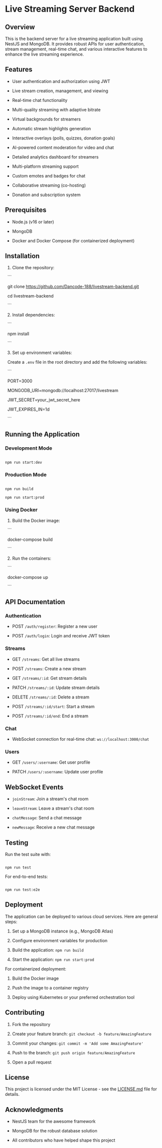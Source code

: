 # Live Streaming Server Backend



## Overview



This is the backend server for a live streaming application built using NestJS and MongoDB. It provides robust APIs for user authentication, stream management, real-time chat, and various interactive features to enhance the live streaming experience.



## Features



- User authentication and authorization using JWT

- Live stream creation, management, and viewing

- Real-time chat functionality

- Multi-quality streaming with adaptive bitrate

- Virtual backgrounds for streamers

- Automatic stream highlights generation

- Interactive overlays (polls, quizzes, donation goals)

- AI-powered content moderation for video and chat

- Detailed analytics dashboard for streamers

- Multi-platform streaming support

- Custom emotes and badges for chat

- Collaborative streaming (co-hosting)

- Donation and subscription system



## Prerequisites



- Node.js (v16 or later)

- MongoDB

- Docker and Docker Compose (for containerized deployment)



## Installation



1. Clone the repository:

  ```

  git clone https://github.com/Dancode-188/livestream-backend.git

  cd livestream-backend

  ```



2. Install dependencies:

  ```

  npm install

  ```



3. Set up environment variables:

  Create a `.env` file in the root directory and add the following variables:

  ```

  PORT=3000

  MONGODB_URI=mongodb://localhost:27017/livestream

  JWT_SECRET=your_jwt_secret_here

  JWT_EXPIRES_IN=1d

  ```



## Running the Application



### Development Mode



```

npm run start:dev

```



### Production Mode



```

npm run build

npm run start:prod

```



### Using Docker



1. Build the Docker image:

  ```

  docker-compose build

  ```



2. Run the containers:

  ```

  docker-compose up

  ```



## API Documentation



### Authentication



- POST `/auth/register`: Register a new user

- POST `/auth/login`: Login and receive JWT token



### Streams



- GET `/streams`: Get all live streams

- POST `/streams`: Create a new stream

- GET `/streams/:id`: Get stream details

- PATCH `/streams/:id`: Update stream details

- DELETE `/streams/:id`: Delete a stream

- POST `/streams/:id/start`: Start a stream

- POST `/streams/:id/end`: End a stream



### Chat



- WebSocket connection for real-time chat: `ws://localhost:3000/chat`



### Users



- GET `/users/:username`: Get user profile

- PATCH `/users/:username`: Update user profile



## WebSocket Events



- `joinStream`: Join a stream's chat room

- `leaveStream`: Leave a stream's chat room

- `chatMessage`: Send a chat message

- `newMessage`: Receive a new chat message



## Testing



Run the test suite with:



```

npm run test

```



For end-to-end tests:



```

npm run test:e2e

```



## Deployment



The application can be deployed to various cloud services. Here are general steps:



1. Set up a MongoDB instance (e.g., MongoDB Atlas)

2. Configure environment variables for production

3. Build the application: `npm run build`

4. Start the application: `npm run start:prod`



For containerized deployment:



1. Build the Docker image

2. Push the image to a container registry

3. Deploy using Kubernetes or your preferred orchestration tool



## Contributing



1. Fork the repository

2. Create your feature branch: `git checkout -b feature/AmazingFeature`

3. Commit your changes: `git commit -m 'Add some AmazingFeature'`

4. Push to the branch: `git push origin feature/AmazingFeature`

5. Open a pull request



## License



This project is licensed under the MIT License - see the [LICENSE.md](LICENSE.md) file for details.



## Acknowledgments



- NestJS team for the awesome framework

- MongoDB for the robust database solution

- All contributors who have helped shape this project